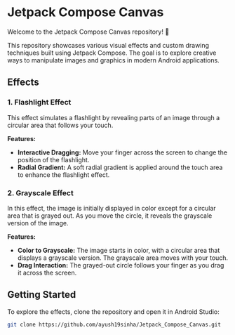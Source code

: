 # Jetpack Compose Canvas

Welcome to the Jetpack Compose Canvas repository! 🎨

This repository showcases various visual effects and custom drawing techniques built using Jetpack Compose. The goal is to explore creative ways to manipulate images and graphics in modern Android applications.

## Effects

### 1. Flashlight Effect
This effect simulates a flashlight by revealing parts of an image through a circular area that follows your touch.

**Features:**
- **Interactive Dragging:** Move your finger across the screen to change the position of the flashlight.
- **Radial Gradient:** A soft radial gradient is applied around the touch area to enhance the flashlight effect.

### 2. Grayscale Effect
In this effect, the image is initially displayed in color except for a circular area that is grayed out. As you move the circle, it reveals the grayscale version of the image.

**Features:**
- **Color to Grayscale:** The image starts in color, with a circular area that displays a grayscale version. The grayscale area moves with your touch.
- **Drag Interaction:** The grayed-out circle follows your finger as you drag it across the screen.

## Getting Started

To explore the effects, clone the repository and open it in Android Studio:

```bash
git clone https://github.com/ayush19sinha/Jetpack_Compose_Canvas.git
